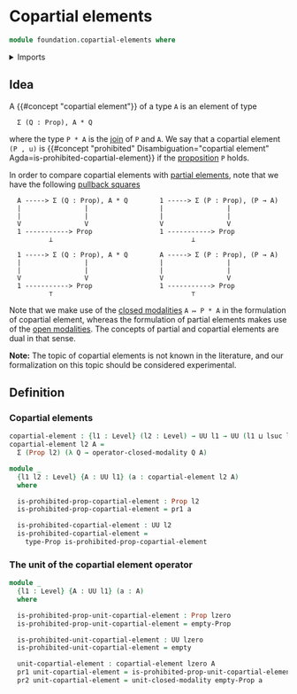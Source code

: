 # Copartial elements

```agda
module foundation.copartial-elements where
```

<details><summary>Imports</summary>

```agda
open import foundation.dependent-pair-types
open import foundation.empty-types
open import foundation.universe-levels

open import foundation-core.propositions

open import orthogonal-factorization-systems.closed-modalities
```

</details>

## Idea

A {{#concept "copartial element"}} of a type `A` is an element of type

```text
  Σ (Q : Prop), A * Q
```

where the type `P * A` is the
[join](synthetic-homotopy-theory.joins-of-types.md) of `P` and `A`. We say that
a copartial element `(P , u)` is
{{#concept "prohibited" Disambiguation="copartial element" Agda=is-prohibited-copartial-element}} if the [proposition](foundation-core.propositions.md)
`P` holds.

In order to compare copartial elements with
[partial elements](foundation.partial-elements.md), note that we have the
following [pullback squares](foundation.pullback-squares.md)

```text
  A -----> Σ (Q : Prop), A * Q        1 -----> Σ (P : Prop), (P → A)
  |                |                  |                |
  |                |                  |                |
  V                V                  V                V
  1 -----------> Prop                 1 -----------> Prop
          ⊥                                   ⊥

  1 -----> Σ (Q : Prop), A * Q        A -----> Σ (P : Prop), (P → A)
  |                |                  |                |
  |                |                  |                |
  V                V                  V                V
  1 -----------> Prop                 1 -----------> Prop
          ⊤                                   ⊤
```

Note that we make use of the
[closed modalities](orthogonal-factorization-systems.closed-modalities.md)
`A ↦ P * A` in the formulation of copartial element, whereas the formulation of
partial elements makes use of the
[open modalities](orthogonal-factorization-systems.open-modalities.md). The
concepts of partial and copartial elements are dual in that sense.

**Note:** The topic of copartial elements is not known in the literature, and
our formalization on this topic should be considered experimental.

## Definition

### Copartial elements

```agda
copartial-element : {l1 : Level} (l2 : Level) → UU l1 → UU (l1 ⊔ lsuc l2)
copartial-element l2 A =
  Σ (Prop l2) (λ Q → operator-closed-modality Q A)

module _
  {l1 l2 : Level} {A : UU l1} (a : copartial-element l2 A)
  where

  is-prohibited-prop-copartial-element : Prop l2
  is-prohibited-prop-copartial-element = pr1 a

  is-prohibited-copartial-element : UU l2
  is-prohibited-copartial-element =
    type-Prop is-prohibited-prop-copartial-element
```

### The unit of the copartial element operator

```agda
module _
  {l1 : Level} {A : UU l1} (a : A)
  where

  is-prohibited-prop-unit-copartial-element : Prop lzero
  is-prohibited-prop-unit-copartial-element = empty-Prop

  is-prohibited-unit-copartial-element : UU lzero
  is-prohibited-unit-copartial-element = empty

  unit-copartial-element : copartial-element lzero A
  pr1 unit-copartial-element = is-prohibited-prop-unit-copartial-element
  pr2 unit-copartial-element = unit-closed-modality empty-Prop a
```

